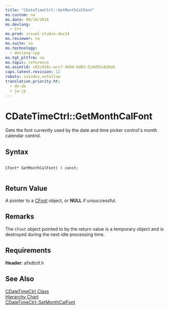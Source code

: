 ```yaml
---
title: "CDateTimeCtrl::GetMonthCalFont"
ms.custom: na
ms.date: 09/19/2016
ms.devlang: 
  - C++
ms.prod: visual-studio-dev14
ms.reviewer: na
ms.suite: na
ms.technology: 
  - devlang-cpp
ms.tgt_pltfrm: na
ms.topic: reference
ms.assetid: c02c92bc-accf-4504-bd83-51dd55c620a6
caps.latest.revision: 12
robots: noindex,nofollow
translation.priority.ht: 
  - de-de
  - ja-jp
---
```

# CDateTimeCtrl::GetMonthCalFont
Gets the font currently used by the date and time picker control's month calendar control.  
  
## Syntax  
  
```  
  
CFont* GetMonthCalFont( ) const;  
  
```  
  
## Return Value  
 A pointer to a [CFont](../vs140/CFont-Class.md) object, or **NULL** if unsuccessful.  
  
## Remarks  
 The `CFont` object pointed to by the return value is a temporary object and is destroyed during the next idle processing time.  
  
## Requirements  
 **Header:** afxdtctl.h  
  
## See Also  
 [CDateTimeCtrl Class](../vs140/CDateTimeCtrl-Class.md)   
 [Hierarchy Chart](../vs140/Hierarchy-Chart.md)   
 [CDateTimeCtrl::SetMonthCalFont](../vs140/CDateTimeCtrl--SetMonthCalFont.md)